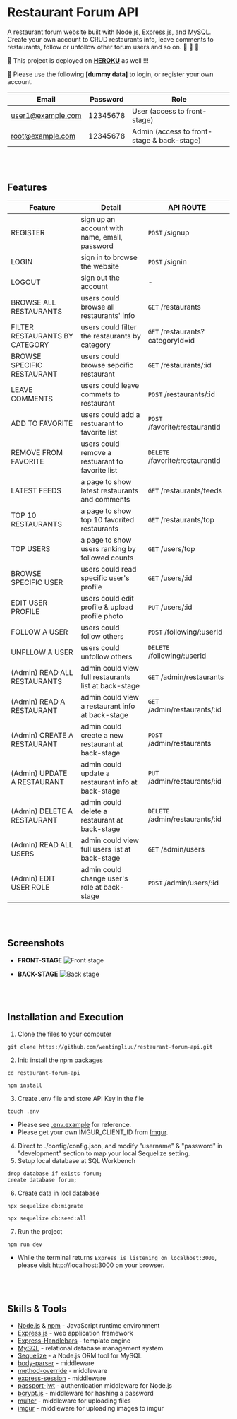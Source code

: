 # Restaurant Forum API
A restaurant forum website built with [Node.js](https://nodejs.org/en/), [Express.js](https://expressjs.com/), and [MySQL](https://www.mysql.com/). Create your own account to CRUD restaurants info, leave comments to restaurants, follow or unfollow other forum users and so on. 🍣 🍔 🍲


🌟 This project is deployed on **[HEROKU](https://floating-dusk-15723.herokuapp.com/)** as well !!!

🌟 Please use the following **[dummy data]** to login, or register your own account.

| Email             | Password | Role                                       |
| ------------------| ---------| ------------------------------------------ |
| user1@example.com | 12345678 | User (access to front-stage)               |
| root@example.com  | 12345678 | Admin (access to front-stage & back-stage) |
<br>
<br>

## Features

| Feature                        | Detail                                          | API ROUTE                        |
| -------------------------------| ------------------------------------------------| -------------------------------- |
| REGISTER                       | sign up an account with name, email, password   | `POST` /signup                   | 
| LOGIN                          | sign in to browse the website                   | `POST` /signin                   |
| LOGOUT                         | sign out the account                            | -                                |
| BROWSE ALL RESTAURANTS         | users could browse all restaurants' info        | `GET` /restaurants               |
| FILTER RESTAURANTS BY CATEGORY | users could filter the restaurants by category  | `GET` /restaurants?categoryId=id |
| BROWSE SPECIFIC RESTAURANT     | users could browse sepcific restaurant          | `GET` /restaurants/:id           |
| LEAVE COMMENTS                 | users could leave commets to restaurant         | `POST` /restaurants/:id          |
| ADD TO FAVORITE                | users could add a restuarant to favorite list   | `POST` /favorite/:restaurantId   |
| REMOVE FROM FAVORITE           | users could remove a restuarant to favorite list| `DELETE` /favorite/:restaurantId |
| LATEST FEEDS                   | a page to show latest restaurants and comments  | `GET` /restaurants/feeds         |
| TOP 10 RESTAURANTS             | a page to show top 10 favorited restaurants     | `GET` /restaurants/top           |
| TOP USERS                      | a page to show users ranking by followed counts | `GET` /users/top                 |               
| BROWSE SPECIFIC USER           | users could read specific user's profile        | `GET` /users/:id                 |
| EDIT USER PROFILE              | users could edit profile & upload profile photo | `PUT` /users/:id                 |
| FOLLOW A USER                  | users could follow others                       | `POST` /following/:userId        |
| UNFLLOW A USER                 | users could unfollow others                     | `DELETE` /following/:userId      |
| (Admin) READ ALL RESTAURANTS   | admin could view full restaurants list at back-stage | `GET` /admin/restaurants    |
| (Admin) READ A RESTAURANT      | admin could view a restaurant info at back-stage  | `GET` /admin/restaurants/:id   |
| (Admin) CREATE A RESTAURANT    | admin could create a new restaurant at back-stage | `POST` /admin/restaurants      |
| (Admin) UPDATE A RESTAURANT    | admin could update a restaurant info at back-stage| `PUT` /admin/restaurants/:id   |
| (Admin) DELETE A RESTAURANT    | admin could delete a restaurant at back-stage     | `DELETE` /admin/restaurants/:id|
| (Admin) READ ALL USERS         | admin could view full users list at back-stage    | `GET` /admin/users             |
| (Admin) EDIT USER ROLE         | admin could change user's role at back-stage      | `POST` /admin/users/:id        |
<br>
<br>

## Screenshots
*  **FRONT-STAGE**
![Front stage](https://github.com/wentingliuu/restaurant-forum-api/blob/main/image/restuarant-front-stage.gif)


*  **BACK-STAGE**
![Back stage](https://github.com/wentingliuu/restaurant-forum-api/blob/main/image/restuarant-back-stage.gif)

<br>
<br>

## Installation and Execution
1.  Clone the files to your computer
```
git clone https://github.com/wentingliuu/restaurant-forum-api.git
```
2. Init: install the npm packages
```
cd restaurant-forum-api
```
```
npm install
```
3. Create .env file and store API Key in the file
```
touch .env
```
- Please see [.env.example](https://github.com/wentingliuu/restaurant-forum-api/blob/main/.env.example) for reference.
- Please get your own IMGUR_CLIENT_ID from [Imgur](https://api.imgur.com/oauth2/addclient).
4. Direct to ./config/config.json, and modify "username" & "password" in "development" section to map your local Sequelize setting.
5. Setup local database at SQL Workbench
```
drop database if exists forum;
create database forum;
```
6. Create data in locl database
```
npx sequelize db:migrate
```
```
npx sequelize db:seed:all
```
7. Run the project
```
npm run dev
```
- While the terminal returns `Express is listening on localhost:3000`, please visit http://localhost:3000 on your browser.
<br>
<br>

## Skills & Tools
*  [Node.js](https://nodejs.org/en/) & [npm](https://www.npmjs.com/) - JavaScript runtime environment
*  [Express.js](https://expressjs.com/) - web application framework
*  [Express-Handlebars](https://www.npmjs.com/package/express-handlebars) - template engine
*  [MySQL](https://www.mongodb.com/) - relational database management system
*  [Sequelize](https://mongoosejs.com/) - a Node.js ORM tool for MySQL
*  [body-parser](https://www.npmjs.com/package/body-parser) - middleware
*  [method-override](https://www.npmjs.com/package/method-override) - middleware
*  [express-session](https://www.npmjs.com/package/express-session) - middleware
*  [passport-jwt](http://www.passportjs.org/) - authentication middleware for Node.js
*  [bcrypt.js](https://www.npmjs.com/package/bcryptjs) - middleware for hashing a password
*  [multer](https://www.npmjs.com/package/multer) - middleware for uploading files
*  [imgur](https://www.npmjs.com/package/imgur-node-api) - middleware for uploading images to imgur

